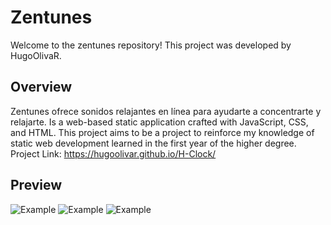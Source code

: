 # Zentunes

Welcome to the zentunes repository! This project was developed by HugoOlivaR.

## Overview

Zentunes ofrece sonidos relajantes en línea para ayudarte a concentrarte y relajarte. Is a web-based static application crafted with JavaScript, CSS, and HTML. This project aims to be a project to reinforce my knowledge of static web development learned in the first year of the higher degree.
Project Link: https://hugoolivar.github.io/H-Clock/

## Preview
<img src="https://media.discordapp.net/attachments/1032760837649223771/1201941060222464000/image.png?ex=65cba5d7&is=65b930d7&hm=0578ffed546e5aa278c64f394c5a531a63a17e8cacb21470c0b92b78b5668727&=&format=webp&quality=lossless&width=1086&height=611" max-width="100%" height=auto alt="Example"> 
<img src="https://cdn.discordapp.com/attachments/1032760837649223771/1201941417048416367/image.png?ex=65cba62c&is=65b9312c&hm=84a577b7f521366be33205aad8b4609fc6f18c2a98e4792ae7fe73ce9c0a2350&" max-width="100%" height=auto alt="Example"> 
<img src="https://media.discordapp.net/attachments/1032760837649223771/1201941702538174514/image.png?ex=65cba670&is=65b93170&hm=ad1828f5cca0127279b4964ee747c0041483dec51ec8f697152fda792b49daa7&=&format=webp&quality=lossless&width=1086&height=611" max-width="100%" height=auto alt="Example"> 
